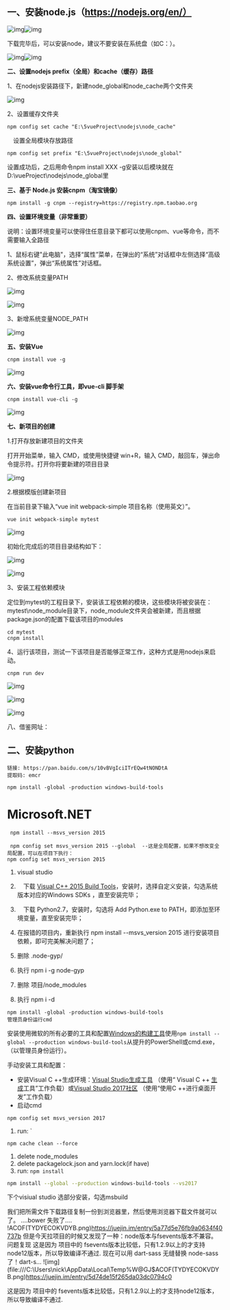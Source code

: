 ## 一、安装node.js（https://nodejs.org/en/）

![img](https://images2018.cnblogs.com/blog/1329491/201802/1329491-20180228113840130-661730370.png)![img](https://images2018.cnblogs.com/blog/1329491/201802/1329491-20180228114224635-42035726.png)

 

 

 

 

 

 

 

 

 

 

 

 

 

 

 

下载完毕后，可以安装node，建议不要安装在系统盘（如C：）。

![img](https://images2018.cnblogs.com/blog/1329491/201802/1329491-20180228114712750-162195532.png)![img](https://images2018.cnblogs.com/blog/1329491/201802/1329491-20180228114718741-339208689.png)

 

**二、设置nodejs prefix（全局）和cache（缓存）路径**

1、在nodejs安装路径下，新建node_global和node_cache两个文件夹

![img](https://images2018.cnblogs.com/blog/1329491/201803/1329491-20180301100114046-393613181.png)

2、设置缓存文件夹

```
npm config set cache "E:\5vueProject\nodejs\node_cache"
```

　设置全局模块存放路径

```
npm config set prefix "E:\5vueProject\nodejs\node_global"
```

设置成功后，之后用命令npm install XXX -g安装以后模块就在D:\vueProject\nodejs\node_global里

 

**三、基于 Node.js 安装cnpm（淘宝镜像）**

```
npm install -g cnpm --registry=https://registry.npm.taobao.org
```

 

**四、设置环境变量（非常重要）**

说明：设置环境变量可以使得住任意目录下都可以使用cnpm、vue等命令，而不需要输入全路径

1、鼠标右键"此电脑"，选择“属性”菜单，在弹出的“系统”对话框中左侧选择“高级系统设置”，弹出“系统属性”对话框。

2、修改系统变量PATH

![img](https://images2018.cnblogs.com/blog/1329491/201803/1329491-20180301101804629-1054069840.png)

![img](https://images2018.cnblogs.com/blog/1329491/201803/1329491-20180301101828137-2115610170.png)

3、新增系统变量NODE_PATH

![img](https://images2018.cnblogs.com/blog/1329491/201803/1329491-20180301101926085-1579993277.png)

 

**五、安装Vue**

```
cnpm install vue -g
```

![img](https://images2018.cnblogs.com/blog/1329491/201803/1329491-20180301102234311-1895724706.png)

 

**六、安装vue命令行工具，即vue-cli 脚手架**

```
cnpm install vue-cli -g
```

![img](https://images2018.cnblogs.com/blog/1329491/201803/1329491-20180301102414833-1304504818.png)

 

 **七、新项目的创建**

1.打开存放新建项目的文件夹

打开开始菜单，输入 CMD，或使用快捷键 win+R，输入 CMD，敲回车，弹出命令提示符。打开你将要新建的项目目录

![img](https://images2018.cnblogs.com/blog/1329491/201803/1329491-20180301102918031-2133258852.png)

2.根据模版创建新项目

在当前目录下输入“vue init webpack-simple 项目名称（使用英文）”。

```
vue init webpack-simple mytest
```

![img](https://images2018.cnblogs.com/blog/1329491/201803/1329491-20180301103133353-1993247237.png)

初始化完成后的项目目录结构如下：

![img](https://images2018.cnblogs.com/blog/1329491/201803/1329491-20180301103251452-1261278308.png)

![img](https://images2018.cnblogs.com/blog/1329491/201803/1329491-20180301144548462-1357435.png)

3、安装工程依赖模块

定位到mytest的工程目录下，安装该工程依赖的模块，这些模块将被安装在：mytest\node_module目录下，node_module文件夹会被新建，而且根据package.json的配置下载该项目的modules

```
cd mytest
cnpm install
```

4、运行该项目，测试一下该项目是否能够正常工作，这种方式是用nodejs来启动。

```
cnpm run dev
```

![img](https://images2018.cnblogs.com/blog/1329491/201803/1329491-20180301103921442-1582928405.png)

![img](https://images2018.cnblogs.com/blog/1329491/201803/1329491-20180301103936380-459495893.png)

![img](https://images2018.cnblogs.com/blog/1329491/201803/1329491-20180301104027296-1087933713.png)

八、借鉴网址：



## 二、安装python



```
链接: https://pan.baidu.com/s/10vBVgIciITrEQw4tNONDtA
提取码: emcr
```



```
npm install -global -production windows-build-tools
```

# Microsoft.NET

```
 npm install --msvs_version 2015

 npm config set msvs_version 2015 --global  --这是全局配置，如果不想改变全局配置，可以在项目下执行：
npm config set msvs_version 2015
```

1.   visual studio
2. 　下载 [Visual C++ 2015 Build Tools](http://landinghub.visualstudio.com/visual-cpp-build-tools)，安装时，选择自定义安装，勾选系统版本对应的Windows SDKs ，直至安装完毕；
3. 　下载 Python2.7，安装时，勾选将 Add Python.exe to PATH，即添加至环境变量，直至安装完毕；
4.   在报错的项目内，重新执行 npm install --msvs_version 2015 进行安装项目依赖，即可完美解决问题了；





1. 删除 .node-gyp/ 
2. 执行 npm i -g node-gyp 
3. 删除 项目/node_modules 
4. 执行 npm i -d 



```
npm install -global -production windows-build-tools
管理员身份运行cmd
```

安装使用微软的所有必要的工具和配置[Windows的构建工具](https://github.com/felixrieseberg/windows-build-tools)使用`npm install --global --production windows-build-tools`从提升的PowerShell或cmd.exe，（以管理员身份运行）。

手动安装工具和配置：

- 安装Visual C ++生成环境：[Visual Studio生成工具](https://visualstudio.microsoft.com/thank-you-downloading-visual-studio/?sku=BuildTools) （使用“ Visual C ++ [生成](https://visualstudio.microsoft.com/thank-you-downloading-visual-studio/?sku=BuildTools)工具”工作负载）或[Visual Studio 2017社区](https://visualstudio.microsoft.com/pl/thank-you-downloading-visual-studio/?sku=Community) （使用“使用C ++进行桌面开发”工作负载）
- 启动cmd

```
npm config set msvs_version 2017
```

1. run: `

```
npm cache clean --force
```



1. delete node_modules
2. delete packagelock.json and yarn.lock(if have)
3. run: `npm install`

```sh
npm install --global --production windows-build-tools --vs2017
```

下个visiual studio
选部分安装，勾选msbuild





我们把所需文件下载路径复制一份到浏览器里，然后使用浏览器下载文件就可以了。 ....bower 失败了.... !ACOF(TYDYECOKVDYB.png)https://juejin.im/entry/5a77d5e76fb9a0634f40737b
但是今天拉项目的时候又发现了一种：node版本与fsevents版本不兼容。问题复现 这是因为 项目中的 fsevents版本比较低，只有1.2.9以上的才支持node12版本，所以导致编译不通过. 现在可以用 dart-sass 无缝替换 node-sass 了！dart-s… ![img](file:///C:\Users\nick\AppData\Local\Temp\%W@GJ$ACOF(TYDYECOKVDYB.png)https://juejin.im/entry/5d74de15f265da03dc0794c0



这是因为 项目中的 fsevents版本比较低，只有1.2.9以上的才支持node12版本，所以导致编译不通过.





